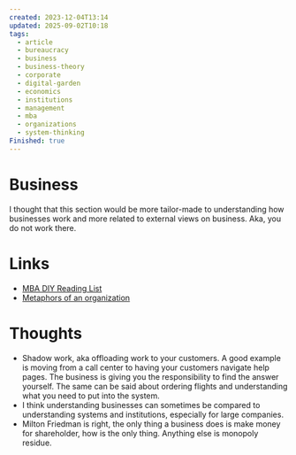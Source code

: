 ```yaml
---
created: 2023-12-04T13:14
updated: 2025-09-02T10:18
tags:
  - article
  - bureaucracy
  - business
  - business-theory
  - corporate
  - digital-garden
  - economics
  - institutions
  - management
  - mba
  - organizations
  - system-thinking
Finished: true
---
```

# Business

I thought that this section would be more tailor-made to understanding how businesses work and more related to external views on business. Aka, you do not work there.  

# Links
- [MBA DIY Reading List](https://chrisstoneman.medium.com/diy-mba-my-reading-list-f7699bd7d0c6)
- [Metaphors of an organization](https://www.ribbonfarm.com/2010/07/13/the-eight-metaphors-of-organization/)

# Thoughts 
- Shadow work, aka offloading work to your customers. A good example is moving from a call center to having your customers navigate help pages. The business is giving you the responsibility to find the answer yourself. The same can be said about ordering flights and understanding what you need to put into the system. 
- I think understanding businesses can sometimes be compared to understanding systems and institutions, especially for large companies. 
- Milton Friedman is right, the only thing a business does is make money for shareholder, how is the only thing. Anything else is monopoly residue. 


